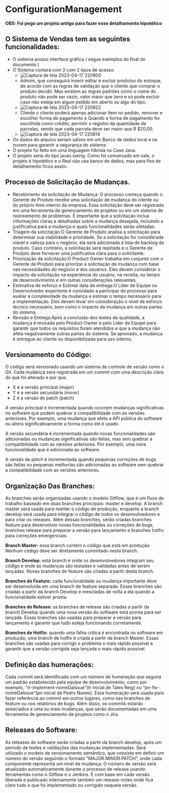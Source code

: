 # ConfigurationManagement

**OBS: Foi pego um projeto antigo para fazer esse detalhamento hipotético**

## O Sistema de Vendas tem as seguintes funcionalidades:

* O sistema possui interface gráfica ( segue exemplos do final do documento ) 
* O Sistema contará com 2 com 2 tipos de acesso.
  * ![Captura de tela 2023-04-17 220800](https://user-images.githubusercontent.com/90864593/232643347-553f551e-d92b-437e-8eb6-b7fb6a5bbc67.png)
  * Admim, que conseguirá inserir editar e excluir produtos do estoque, de acordo com as regras de validação que o cliente que comprar o produto decidir. Mas existem as regras padrões como o nome do produto não pode ser vazio, valor maior que zero e só pode excluir caso não esteja em algum pedido em aberto ou algo do tipo.
  * ![Captura de tela 2023-04-17 220822](https://user-images.githubusercontent.com/90864593/232643243-95aba889-3a2e-4cb3-b89e-58b828202fc3.png)
  * Cliente o cliente poderá apenas adicionar item no pedido, remover e escolher forma de pagamento e Quando a forma de pagamento for escolhida como crédito, permitir o registro da quantidade de parcelas, sendo que cada parcela deve ser maior que R $20,00.
  * ![Captura de tela 2023-04-17 220814](https://user-images.githubusercontent.com/90864593/232643289-5c21be9c-ee7f-44d5-a6d5-a74ba2d49f68.png)
* Os dados do arquivo seriam salvos em um Banco de dados local e na nuvem para garantir a segurança do sistema. 
* O projeto foi feito em uma linguagem híbrida no Caso Java.
* O projeto seria do tipo javax.swing.
Como foi conversado em sala, o projeto é hipotético e o Real não usa banco de dados, mas para fins de detalhamento ficou assim.


## Processo de Solicitação de Mudanças.

* Recebimento da solicitação de Mudança: O processo começa quando o Gerente de Produto recebe uma solicitação de mudança do cliente ou do próprio time interno da empresa. Essa solicitação deve ser registrada em uma ferramenta de gerenciamento de projetos ou em um sistema de rastreamento de problemas. É importante que a solicitação inclua informações claras e detalhadas sobre a mudança desejada, incluindo a justificativa para a mudança e quais funcionalidades serão afetadas.
* Triagem da solicitação:O Gerente de Produto analisa a solicitação para determinar sua viabilidade e prioridade. Se a solicitação for considerada viável e valiosa para o negócio, ela será adicionada à lista de backlog do produto. Caso contrário, a solicitação será rejeitada e o Gerente de Produto deve fornecer uma justificativa clara para o solicitante.
* Priorização da solicitação:O Product Owner trabalha em conjunto com o Gerente de Produto para priorizar a solicitação de mudança com base nas necessidades do negócio e dos usuários. Eles devem considerar o impacto da solicitação na experiência do usuário, na receita, no tempo de desenvolvimento e em outras considerações relevantes.
* Estimativa de esforço e Estimar data de entrega:O Líder de Equipe ou Desenvolvedor experiente é convidado a participar do processo para avaliar a complexidade da mudança e estimar o tempo necessário para a implementação. Eles devem levar em consideração o nível de esforço técnico necessário, bem como o impacto da mudança em outras partes do sistema.
* Revisão e Entrega:Após a conclusão dos testes de qualidade, a mudança é revisada pelo Product Owner e pelo Líder de Equipe para garantir que todos os requisitos foram atendidos e que a mudança não afeta negativamente outras partes do sistema. Se aprovado, a mudança é entregue ao cliente ou disponibilizada para uso interno.


## Versionamento do Código:

O código será versionado usando um sistema de controle de versão como o Git. Cada mudança será registrada em um commit com uma descrição clara do que foi alterado e por que.
* X é a versão principal (major)
* Y é a versão secundária (minor)
* Z é a versão de patch (patch)

A versão principal é incrementada quando ocorrem mudanças significativas no software que podem quebrar a compatibilidade com as versões anteriores. Por exemplo, uma mudança que afeta a API pública do software ou altera significativamente a forma como ele é usado.

A versão secundária é incrementada quando novas funcionalidades são adicionadas ou mudanças significativas são feitas, mas sem quebrar a compatibilidade com as versões anteriores. Por exemplo, uma nova funcionalidade que é adicionada ao software.

A versão de patch é incrementada quando pequenas correções de bugs são feitas ou pequenas melhorias são adicionadas ao software sem quebrar a compatibilidade com as versões anteriores.


## Organização Das Branches:

As branches serão organizadas usando o modelo Gitflow, que é um fluxo de trabalho baseado em duas branches principais: master e develop. A branch master será usada para manter o código de produção, enquanto a branch develop será usada para integrar o código de todos os desenvolvedores e para criar os releases. Além dessas branches, serão criadas branches feature para desenvolver novas funcionalidades ou correções de bugs, branches release para preparar a versão para lançamento e branches hotfix para correções emergenciais.

**Branch Master:** essa branch contém o código que está em produção. Nenhum código deve ser diretamente commitado nesta branch.

**Branch Develop:** está branch é onde os desenvolvedores integram seu código e onde as mudanças são testadas e validadas antes de serem lançadas. Novas branches de feature são criadas a partir desta branch.

**Branches de Feature:** cada funcionalidade ou mudança importante deve ser desenvolvida em uma branch de feature separada. Essas branches são criadas a partir da branch Develop e mescladas de volta a ela quando a funcionalidade estiver pronta.

**Branches de Release:** as branches de release são criadas a partir da branch Develop quando uma nova versão do software está pronta para ser lançada. Essas branches são usadas para preparar a versão para lançamento e garantir que tudo esteja funcionando corretamente.

**Branches de Hotfix:** quando uma falha crítica é encontrada no software em produção, uma branch de hotfix é criada a partir da branch Master. Essas branches são usadas para corrigir o problema o mais rápido possível e garantir que a versão corrigida seja lançada o mais rápido possível.


## Definição das humerações:
Cada commit será identificado com um número de humeração que seguirá um padrão estabelecido pela equipe de desenvolvimento, como por exemplo, "tr-implement-nomeDaIssue"(tr inicial de Tales Reig) ou “pn-fix-nomeDaIssue”(pn inicial de Pedro Nunes). Essa humeração será usada para fazer referência ao commit em outros lugares, como nas branches de feature ou nos relatórios de bugs. Além disso, os commits estarão associados a uma ou mais mudanças, que serão documentadas em uma ferramenta de gerenciamento de projetos como o Jira.


## Releases do Software:
As releases do software serão criadas a partir da branch develop, após um período de testes e validações das mudanças implementadas. Será utilizado o modelo de versionamento semântico, que consiste em definir um número de versão seguindo o formato "MAJOR.MINOR.PATCH", onde cada componente representa um nível de mudança. O número de versão será atualizado automaticamente durante o processo de release usando ferramentas como o Gitflow e o Jenkins.
E com base em cada versão liberada e publicado internamente também um release-notes onde fica claro tudo o que foi implementado ou corrigido naquela versão.
